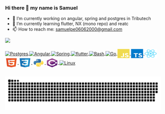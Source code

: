 ### Hi there 👋 my name is Samuel <source media="(prefers-color-scheme: light)" srcset="https://media1.giphy.com/media/du3J3cXyzhj75IOgvA/giphy.gif?cid=ecf05e4780557fe6fe09949ffab8ac5418563a3e11578fa2&rid=giphy.gif" width="48" height="48">
<source media="(prefers-color-scheme: dark)" srcset="https://media.giphy.com/media/CwTvSiWflgCGKgz5eb/giphy.gif"  width="48" height="48">

- 🔭 I’m currently working on angular, spring and postgres in Tributech
- 🌱 I’m currently learning flutter, NX (mono repo) and reatc
- 📫 How to reach me: samuelpe06062000@gmail.com

<div > 
  <a href="https://github.com/PuraFome">
  

  <picture>
   <source media="(prefers-color-scheme: dark)" srcset="https://github-readme-stats.vercel.app/api/top-langs/?username=PuraFome&theme=radical&layout=compact">
   <source media="(prefers-color-scheme: light)" srcset="https://github-readme-stats.vercel.app/api/top-langs/?username=PuraFome&layout=compact">
    <img heigth="100%" src="https://github-readme-stats.vercel.app/api/top-langs/?username=PuraFome&theme=radical&layout=compact">
  </picture>
</div>

<div style="display: inline_block"><br>
  <img align="center" alt="Postgres" height="30" width="40" src="https://cdn.jsdelivr.net/gh/devicons/devicon/icons/postgresql/postgresql-original-wordmark.svg">
  <img align="center" alt="Angular" height="30" width="40" src="https://cdn.jsdelivr.net/gh/devicons/devicon/icons/angularjs/angularjs-original.svg">
  <img align="center" alt="Spring" height="30" width="40" src="https://cdn.jsdelivr.net/gh/devicons/devicon/icons/spring/spring-original.svg">
  <img align="center" alt="flutter" height="30" width="40" src="https://cdn.jsdelivr.net/gh/devicons/devicon/icons/flutter/flutter-original.svg">
  <img align="center" alt="Bash" height="30" width="40" src="https://cdn.jsdelivr.net/gh/devicons/devicon/icons/bash/bash-original.svg">
  <img align="center" alt="Go" height="30" width="40" src="https://cdn.jsdelivr.net/gh/devicons/devicon/icons/go/go-original-wordmark.svg">
  <img align="center" alt="Js" height="30" width="40" src="https://raw.githubusercontent.com/devicons/devicon/master/icons/javascript/javascript-plain.svg">
  <img align="center" alt="Ts" height="30" width="40" src="https://raw.githubusercontent.com/devicons/devicon/master/icons/typescript/typescript-plain.svg">
  <img align="center" alt="React" height="30" width="40" src="https://raw.githubusercontent.com/devicons/devicon/master/icons/react/react-original.svg">
  <img align="center" alt="HTML" height="30" width="40" src="https://raw.githubusercontent.com/devicons/devicon/master/icons/html5/html5-original.svg">
  <img align="center" alt="CSS" height="30" width="40" src="https://raw.githubusercontent.com/devicons/devicon/master/icons/css3/css3-original.svg">
  <img align="center" alt="Python" height="30" width="40" src="https://raw.githubusercontent.com/devicons/devicon/master/icons/python/python-original.svg">
  <img align="center" alt="Csharp" height="30" width="40" src="https://raw.githubusercontent.com/devicons/devicon/master/icons/csharp/csharp-original.svg">
  <img align="center" alt="Linux" height="30" width="40" src="https://cdn.jsdelivr.net/gh/devicons/devicon/icons/linux/linux-original.svg">

##

<picture>
  <source media="(prefers-color-scheme: dark)" srcset="https://raw.githubusercontent.com/PuraFome/PuraFome/output/github-snake-dark.svg" />
  <source media="(prefers-color-scheme: light)" srcset="https://raw.githubusercontent.com/PuraFome/PuraFome/output/github-snake.svg" />
  <img alt="github-snake" src="https://raw.githubusercontent.com/PuraFome/PuraFome/output/github-snake.svg" />
</picture>
